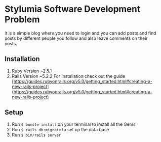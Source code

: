 # Stylumia Software Development Problem

It is a simple blog where you need to login and you can add posts and find posts by different people you follow and also leave
comments on their posts.

## Installation
1. Ruby Version ~2.5.1
2. Rails Version ~5.2.2
For installation check out the guide    
[https://guides.rubyonrails.org/v5.0/getting_started.html#creating-a-new-rails-project](https://guides.rubyonrails.org/v5.0/getting_started.html#creating-a-new-rails-project)

## Setup
1. Run `$ bundle install` on your terminal to install all the Gems
2. Run `$ rails db:migrate` to set up the data base
3. Run `$ bin/rails server`

